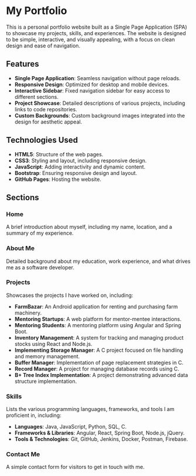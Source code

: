 # My Portfolio

This is a personal portfolio website built as a Single Page Application (SPA) to showcase my projects, skills, and experiences. The website is designed to be simple, interactive, and visually appealing, with a focus on clean design and ease of navigation.

## Features

- **Single Page Application**: Seamless navigation without page reloads.
- **Responsive Design**: Optimized for desktop and mobile devices.
- **Interactive Sidebar**: Fixed navigation sidebar for easy access to different sections.
- **Project Showcase**: Detailed descriptions of various projects, including links to code repositories.
- **Custom Backgrounds**: Custom background images integrated into the design for aesthetic appeal.

## Technologies Used

- **HTML5**: Structure of the web pages.
- **CSS3**: Styling and layout, including responsive design.
- **JavaScript**: Adding interactivity and dynamic content.
- **Bootstrap**: Ensuring responsive design and layout.
- **GitHub Pages**: Hosting the website.

## Sections

### Home

A brief introduction about myself, including my name, location, and a summary of my experience.

### About Me

Detailed background about my education, work experience, and what drives me as a software developer.

### Projects

Showcases the projects I have worked on, including:

- **FarmBazar**: An Android application for renting and purchasing farm machinery.
- **Mentoring Startups**: A web platform for mentor-mentee interactions.
- **Mentoring Students**: A mentoring platform using Angular and Spring Boot.
- **Inventory Management**: A system for tracking and managing product stocks using React and Node.js.
- **Implementing Storage Manager**: A C project focused on file handling and memory management.
- **Buffer Manager**: Implementation of page replacement strategies in C.
- **Record Manager**: A project for managing database records using C.
- **B+ Tree Index Implementation**: A project demonstrating advanced data structure implementation.

### Skills

Lists the various programming languages, frameworks, and tools I am proficient in, including:

- **Languages**: Java, JavaScript, Python, SQL, C.
- **Frameworks & Libraries**: Angular, React, Spring Boot, Node.js, jQuery.
- **Tools & Technologies**: Git, GitHub, Jenkins, Docker, Postman, Firebase.

### Contact Me

A simple contact form for visitors to get in touch with me.
